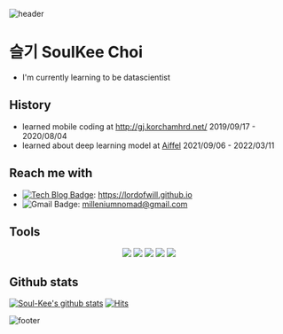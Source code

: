 ![header](https://capsule-render.vercel.app/api?type=waving&&color=gradient&height=100&section=header&fontSize=90)

# 슬기 SoulKee Choi
+ I'm currently learning to be datascientist

## History
+ learned mobile coding at http://gj.korchamhrd.net/ 2019/09/17 - 2020/08/04
+ learned about deep learning model at [Aiffel](https://lms.aiffel.io/) 2021/09/06 - 2022/03/11

## Reach me with
+ [![Tech Blog Badge](http://img.shields.io/badge/-Tech%20blog-black?style=flat-square&logo=github&link=https://sda96.github.io/)](https://lordofwill.github.io/): https://lordofwill.github.io
+ ![Gmail Badge](https://img.shields.io/badge/Gmail-d14836?style=flat-square&logo=Gmail&logoColor=white&link=mailto:qkrckdgus96@gmail.com): milleniumnomad@gmail.com

## Tools 
<div align = "center">
<img src="https://img.shields.io/badge/TensorFlow-FF6F00.svg?style=flat-square&logo=TensorFlow&logoColor=white"/>
<img src="https://img.shields.io/badge/Git-F05032?style=flat-square&logo=Git&logoColor=white"/>
<img src="https://img.shields.io/badge/Python-3776AB?style=flat-square&logo=Python&logoColor=white"/>
<img src="https://img.shields.io/badge/C-A8B9CC?style=flat-square&logo=C&logoColor=white"/>
<img src="https://img.shields.io/badge/Android Studio-3DDC84.svg?style=flat-square&logo=Android Studio&logoColor=white"/>
</div>

## Github stats
[![Soul-Kee's github stats](https://github-readme-stats.vercel.app/api?username=lordofwill)](https://github.com/anuraghazra/github-readme-stats)
[![Hits](https://hits.seeyoufarm.com/api/count/incr/badge.svg?url=https%3A%2F%2Fgithub.com%2Flordofwill%2F&count_bg=%233DC8C1&title_bg=%23555555&icon=&icon_color=gradient&title=hits&edge_flat=false)](https://hits.seeyoufarm.com)


![footer](https://capsule-render.vercel.app/api?type=waving&&color=gradient&height=100&section=footer&fontSize=90)
